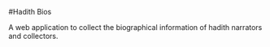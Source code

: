 #Hadith Bios

A web application to collect the biographical information of hadith narrators and collectors.